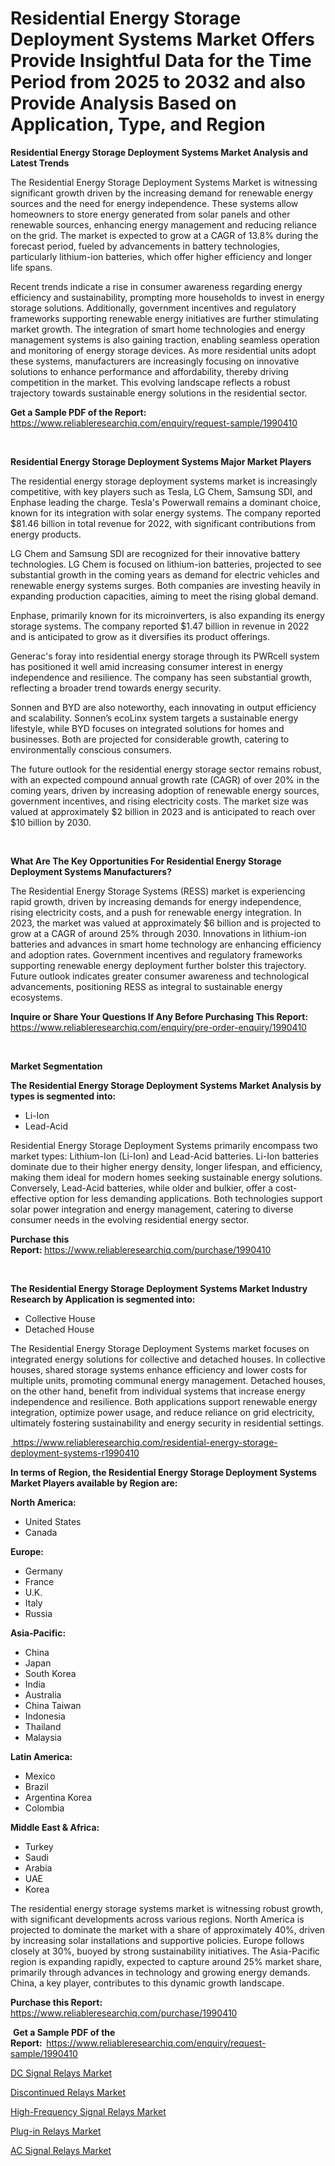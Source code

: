 <p><h1>Residential Energy Storage Deployment Systems Market Offers Provide Insightful Data for the Time Period from 2025 to 2032 and also Provide Analysis Based on Application, Type, and Region</h1></p><p><strong>Residential Energy Storage Deployment Systems Market Analysis and Latest Trends</strong></p>
<p><p>The Residential Energy Storage Deployment Systems Market is witnessing significant growth driven by the increasing demand for renewable energy sources and the need for energy independence. These systems allow homeowners to store energy generated from solar panels and other renewable sources, enhancing energy management and reducing reliance on the grid. The market is expected to grow at a CAGR of 13.8% during the forecast period, fueled by advancements in battery technologies, particularly lithium-ion batteries, which offer higher efficiency and longer life spans.</p><p>Recent trends indicate a rise in consumer awareness regarding energy efficiency and sustainability, prompting more households to invest in energy storage solutions. Additionally, government incentives and regulatory frameworks supporting renewable energy initiatives are further stimulating market growth. The integration of smart home technologies and energy management systems is also gaining traction, enabling seamless operation and monitoring of energy storage devices. As more residential units adopt these systems, manufacturers are increasingly focusing on innovative solutions to enhance performance and affordability, thereby driving competition in the market. This evolving landscape reflects a robust trajectory towards sustainable energy solutions in the residential sector.</p></p>
<p><strong>Get a Sample PDF of the Report:&nbsp;</strong> <a href="https://www.reliableresearchiq.com/enquiry/request-sample/1990410?utm_campaign=103&utm_medium=2&utm_source=Github&utm_content=ia&utm_term=14022025&utm_id=residential-energy-storage-deployment-systems">https://www.reliableresearchiq.com/enquiry/request-sample/1990410</a></p>
<p>&nbsp;</p>
<p><strong>Residential Energy Storage Deployment Systems Major Market Players</strong></p>
<p><p>The residential energy storage deployment systems market is increasingly competitive, with key players such as Tesla, LG Chem, Samsung SDI, and Enphase leading the charge. Tesla's Powerwall remains a dominant choice, known for its integration with solar energy systems. The company reported $81.46 billion in total revenue for 2022, with significant contributions from energy products.</p><p>LG Chem and Samsung SDI are recognized for their innovative battery technologies. LG Chem is focused on lithium-ion batteries, projected to see substantial growth in the coming years as demand for electric vehicles and renewable energy systems surges. Both companies are investing heavily in expanding production capacities, aiming to meet the rising global demand.</p><p>Enphase, primarily known for its microinverters, is also expanding its energy storage systems. The company reported $1.47 billion in revenue in 2022 and is anticipated to grow as it diversifies its product offerings.</p><p>Generac's foray into residential energy storage through its PWRcell system has positioned it well amid increasing consumer interest in energy independence and resilience. The company has seen substantial growth, reflecting a broader trend towards energy security.</p><p>Sonnen and BYD are also noteworthy, each innovating in output efficiency and scalability. Sonnen’s ecoLinx system targets a sustainable energy lifestyle, while BYD focuses on integrated solutions for homes and businesses. Both are projected for considerable growth, catering to environmentally conscious consumers.</p><p>The future outlook for the residential energy storage sector remains robust, with an expected compound annual growth rate (CAGR) of over 20% in the coming years, driven by increasing adoption of renewable energy sources, government incentives, and rising electricity costs. The market size was valued at approximately $2 billion in 2023 and is anticipated to reach over $10 billion by 2030.</p></p>
<p>&nbsp;</p>
<p><strong>What Are The Key Opportunities For Residential Energy Storage Deployment Systems Manufacturers?</strong></p>
<p><p>The Residential Energy Storage Systems (RESS) market is experiencing rapid growth, driven by increasing demands for energy independence, rising electricity costs, and a push for renewable energy integration. In 2023, the market was valued at approximately $6 billion and is projected to grow at a CAGR of around 25% through 2030. Innovations in lithium-ion batteries and advances in smart home technology are enhancing efficiency and adoption rates. Government incentives and regulatory frameworks supporting renewable energy deployment further bolster this trajectory. Future outlook indicates greater consumer awareness and technological advancements, positioning RESS as integral to sustainable energy ecosystems.</p></p>
<p><strong>Inquire or Share Your Questions If Any Before Purchasing This Report:</strong> <a href="https://www.reliableresearchiq.com/enquiry/pre-order-enquiry/1990410?utm_campaign=103&utm_medium=2&utm_source=Github&utm_content=ia&utm_term=14022025&utm_id=residential-energy-storage-deployment-systems">https://www.reliableresearchiq.com/enquiry/pre-order-enquiry/1990410</a></p>
<p>&nbsp;</p>
<p><strong>Market Segmentation</strong></p>
<p><strong>The Residential Energy Storage Deployment Systems Market Analysis by types is segmented into:</strong></p>
<p><ul><li>Li-Ion</li><li>Lead-Acid</li></ul></p>
<p><p>Residential Energy Storage Deployment Systems primarily encompass two market types: Lithium-Ion (Li-Ion) and Lead-Acid batteries. Li-Ion batteries dominate due to their higher energy density, longer lifespan, and efficiency, making them ideal for modern homes seeking sustainable energy solutions. Conversely, Lead-Acid batteries, while older and bulkier, offer a cost-effective option for less demanding applications. Both technologies support solar power integration and energy management, catering to diverse consumer needs in the evolving residential energy sector.</p></p>
<p><strong>Purchase this Report:&nbsp;</strong><a href="https://www.reliableresearchiq.com/purchase/1990410?utm_campaign=103&utm_medium=2&utm_source=Github&utm_content=ia&utm_term=14022025&utm_id=residential-energy-storage-deployment-systems">https://www.reliableresearchiq.com/purchase/1990410</a></p>
<p>&nbsp;</p>
<p><strong>The Residential Energy Storage Deployment Systems Market Industry Research by Application is segmented into:</strong></p>
<p><ul><li>Collective House</li><li>Detached House</li></ul></p>
<p><p>The Residential Energy Storage Deployment Systems market focuses on integrated energy solutions for collective and detached houses. In collective houses, shared storage systems enhance efficiency and lower costs for multiple units, promoting communal energy management. Detached houses, on the other hand, benefit from individual systems that increase energy independence and resilience. Both applications support renewable energy integration, optimize power usage, and reduce reliance on grid electricity, ultimately fostering sustainability and energy security in residential settings.</p></p>
<p><a href="https://www.reliableresearchiq.com/residential-energy-storage-deployment-systems-r1990410?utm_campaign=103&utm_medium=2&utm_source=Github&utm_content=ia&utm_term=14022025&utm_id=residential-energy-storage-deployment-systems">&nbsp;https://www.reliableresearchiq.com/residential-energy-storage-deployment-systems-r1990410</a></p>
<p><strong>In terms of Region, the Residential Energy Storage Deployment Systems Market Players available by Region are:</strong></p>
<p>
    <p> <strong> North America: </strong>
        <ul>
            <li>United States</li>
            <li>Canada</li>
        </ul>
        </p> 
    <p> <strong> Europe: </strong>
        <ul>
            <li>Germany</li>
            <li>France</li>
            <li>U.K.</li>
            <li>Italy</li>
            <li>Russia</li>
        </ul>
        </p> 
    <p> <strong> Asia-Pacific: </strong>
        <ul>
            <li>China</li>
            <li>Japan</li>
            <li>South Korea</li>
            <li>India</li>
            <li>Australia</li>
            <li>China Taiwan</li>
            <li>Indonesia</li>
            <li>Thailand</li>
            <li>Malaysia</li>
        </ul>
        </p> 
    <p> <strong> Latin America: </strong>
        <ul>
            <li>Mexico</li>
            <li>Brazil</li>
            <li>Argentina Korea</li>
            <li>Colombia</li>
        </ul>
        </p> 
    <p> <strong> Middle East & Africa: </strong>
        <ul>
            <li>Turkey</li>
            <li>Saudi</li>
            <li>Arabia</li>
            <li>UAE</li>
            <li>Korea</li>
        </ul>
    </p>
    </p>
<p><p>The residential energy storage systems market is witnessing robust growth, with significant developments across various regions. North America is projected to dominate the market with a share of approximately 40%, driven by increasing solar installations and supportive policies. Europe follows closely at 30%, buoyed by strong sustainability initiatives. The Asia-Pacific region is expanding rapidly, expected to capture around 25% market share, primarily through advances in technology and growing energy demands. China, a key player, contributes to this dynamic growth landscape.</p></p>
<p><strong>Purchase this Report: </strong><a href="https://www.reliableresearchiq.com/purchase/1990410?utm_campaign=103&utm_medium=2&utm_source=Github&utm_content=ia&utm_term=14022025&utm_id=residential-energy-storage-deployment-systems">https://www.reliableresearchiq.com/purchase/1990410</a></p>
<p>&nbsp;<strong>Get a Sample PDF of the Report:&nbsp;&nbsp;</strong><a href="https://www.reliableresearchiq.com/enquiry/request-sample/1990410?utm_campaign=103&utm_medium=2&utm_source=Github&utm_content=ia&utm_term=14022025&utm_id=residential-energy-storage-deployment-systems">https://www.reliableresearchiq.com/enquiry/request-sample/1990410</a></p>
<p><strong></strong></p>
<p><p><a href="https://github.com/huelarnzeba29/Market-Research-Report-List-1/blob/main/dc-signal-relays-market.md?utm_campaign=103&utm_medium=2&utm_source=Github&utm_content=ia&utm_term=14022025&utm_id=residential-energy-storage-deployment-systems">DC Signal Relays Market</a></p><p><a href="https://github.com/kmettjanksj7/Market-Research-Report-List-1/blob/main/discontinued-relays-market.md?utm_campaign=103&utm_medium=2&utm_source=Github&utm_content=ia&utm_term=14022025&utm_id=residential-energy-storage-deployment-systems">Discontinued Relays Market</a></p><p><a href="https://github.com/ypumgtoivo/Market-Research-Report-List-1/blob/main/high-frequency-signal-relays-market.md?utm_campaign=103&utm_medium=2&utm_source=Github&utm_content=ia&utm_term=14022025&utm_id=residential-energy-storage-deployment-systems">High-Frequency Signal Relays Market</a></p><p><a href="https://github.com/cachuhashieb/Market-Research-Report-List-1/blob/main/plug-in-relays-market.md?utm_campaign=103&utm_medium=2&utm_source=Github&utm_content=ia&utm_term=14022025&utm_id=residential-energy-storage-deployment-systems">Plug-in Relays Market</a></p><p><a href="https://github.com/bedelibekwe58/Market-Research-Report-List-1/blob/main/ac-signal-relays-market.md?utm_campaign=103&utm_medium=2&utm_source=Github&utm_content=ia&utm_term=14022025&utm_id=residential-energy-storage-deployment-systems">AC Signal Relays Market</a></p></p>